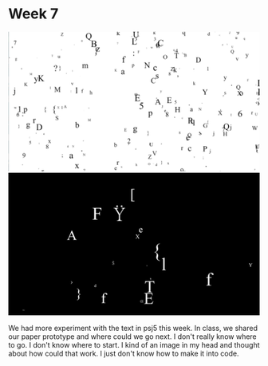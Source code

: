# Week 7
![image](https://github.com/ShidiX-1/Slave-to-the-Algorithm-A1/blob/master/week%207/Week%207/WeChat%20Screenshot_20200924194849.png)
![image](https://github.com/ShidiX-1/Slave-to-the-Algorithm-A1/blob/master/week%207/Week%207/WeChat%20Screenshot_20200924195049.png)

We had more experiment with the text in psj5 this week. In class, we shared our paper prototype and where could we go next. I don't really know where to go. I don't know where to start. I  kind of an image in my head and thought about how could that work. I just don't know how to make it into code.
